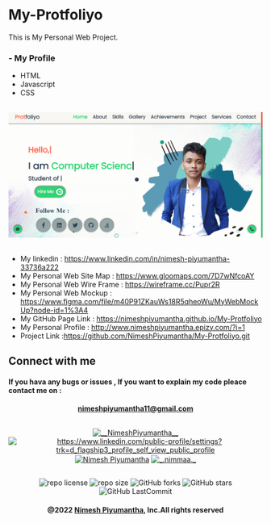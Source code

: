 # My-Protfoliyo
This is My Personal Web Project.

### - My Profile
* HTML
* Javascript
* CSS

##
![alt text](https://github.com/NimeshPiyumantha/My-Protfoliyo/blob/main/assets/images/mainMockup.png)
##

* My linkedin : https://www.linkedin.com/in/nimesh-piyumantha-33736a222
* My Personal Web Site Map : https://www.gloomaps.com/7D7wNfcoAY
* My Personal Web Wire Frame : https://wireframe.cc/Pupr2R
* My Personal Web Mockup : https://www.figma.com/file/m40P91ZKauWs18R5qheoWu/MyWebMockUp?node-id=1%3A4
* My GitHub Page Link :  https://nimeshpiyumantha.github.io/My-Protfoliyo
* My Personal Profile : http://www.nimeshpiyumantha.epizy.com/?i=1
* Project Link :https://github.com/NimeshPiyumantha/My-Protfoliyo.git


##  Connect with me
#### If you hava any bugs or issues , If you want to explain my code pleace contact me on :
<div align="center">

#### nimeshpiyumantha11@gmail.com
</div>

##
<p align="center">
<a href="https://twitter.com/NPiyumantha60"><img align="center" src="https://raw.githubusercontent.com/rahuldkjain/github-profile-readme-generator/master/src/images/icons/Social/twitter.svg" alt="__NimeshPiyumantha__" height="30" width="40" /></a>
<a href="https://www.linkedin.com/in/nimesh-piyumantha-33736a222" target="blank"><img align="center" src="https://raw.githubusercontent.com/rahuldkjain/github-profile-readme-generator/master/src/images/icons/Social/linked-in-alt.svg" alt="https://www.linkedin.com/public-profile/settings?trk=d_flagship3_profile_self_view_public_profile" height="30" width="40" /></a>
<a href="https://www.facebook.com/profile.php?id=100025931563090" target="blank"><img align="center" src="https://raw.githubusercontent.com/rahuldkjain/github-profile-readme-generator/master/src/images/icons/Social/facebook.svg" alt="Nimesh Piyumantha" height="30" width="40" /></a>
<a href="https://www.instagram.com/_.nimmaa._/" target="blank"><img align="center" src="https://raw.githubusercontent.com/rahuldkjain/github-profile-readme-generator/master/src/images/icons/Social/instagram.svg" alt="_.nimmaa._" height="30" width="40" /></a>
</p>

##
<div align="center">

![repo license](https://img.shields.io/github/license/NimeshPiyumantha/My-Protfoliyo?&labelColor=black&color=3867d6&style=for-the-badge)
![repo size](https://img.shields.io/github/repo-size/NimeshPiyumantha/My-Protfoliyo?label=Repo%20Size&style=for-the-badge&labelColor=black&color=20bf6b)
![GitHub forks](https://img.shields.io/github/forks/NimeshPiyumantha/My-Protfoliyo?&labelColor=black&color=0fb9b1&style=for-the-badge)
![GitHub stars](https://img.shields.io/github/stars/NimeshPiyumantha/My-Protfoliyo?&labelColor=black&color=f7b731&style=for-the-badge)
![GitHub LastCommit](https://img.shields.io/github/last-commit/NimeshPiyumantha/My-Protfoliyo?logo=github&labelColor=black&color=d1d8e0&style=for-the-badge)
</div>

<div align="center">

#### @2022 [Nimesh Piyumantha](https://github.com/NimeshPiyumantha/), Inc.All rights reserved
</div>